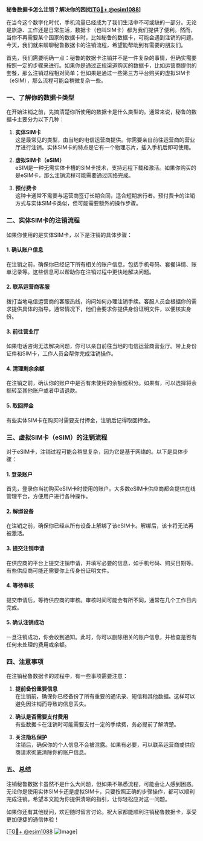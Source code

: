 **秘鲁数据卡怎么注销？解决你的困扰[[TG💪+ @esim1088](https://t.me/s/esim1088)]**

在当今这个数字化时代，手机流量已经成为了我们生活中不可或缺的一部分。无论是旅游、工作还是日常生活，数据卡（也叫SIM卡）都为我们提供了便利。然而，当你不再需要某个国家的数据卡时，比如秘鲁的数据卡，可能会遇到注销的问题。今天，我们就来聊聊秘鲁数据卡的注销流程，希望能帮助到有需要的朋友们。

首先，我们需要明确一点：秘鲁的数据卡注销并不是一件复杂的事情，但确实需要按照一定的步骤来进行。如果你是通过正规渠道购买的数据卡，比如运营商提供的套餐，那么注销过程相对简单；但如果是通过一些第三方平台购买的虚拟SIM卡（eSIM），那么流程可能会稍微复杂一些。

### **一、了解你的数据卡类型**

在开始注销之前，先搞清楚你所使用的数据卡是什么类型的。通常来说，秘鲁的数据卡主要分为以下几种：

1. **实体SIM卡**  
   这是最常见的类型，由当地的电信运营商提供。你需要亲自前往运营商的营业厅进行注销。实体SIM卡的特点是它有一个物理芯片，插入手机后即可使用。

2. **虚拟SIM卡（eSIM）**  
   eSIM是一种无需实体卡槽的SIM卡技术，支持远程下载和激活。如果你购买的是eSIM卡，那么注销流程可能需要通过网络完成。

3. **预付费卡**  
   这种卡通常不需要与运营商签订长期合同，适合短期旅行者。预付费卡的注销方式与实体SIM卡类似，但可能需要额外的操作步骤。

### **二、实体SIM卡的注销流程**

如果你使用的是实体SIM卡，以下是注销的具体步骤：

#### **1. 确认账户信息**
在注销之前，确保你已经记下所有相关的账户信息，包括手机号码、套餐详情、账单记录等。这些信息可以帮助你在注销过程中更快地解决问题。

#### **2. 联系运营商客服**
拨打当地电信运营商的客服热线，询问如何办理注销手续。客服人员会根据你的需求提供具体的指导。通常情况下，他们会要求你提供身份证明文件，以便核实身份。

#### **3. 前往营业厅**
如果电话咨询无法解决问题，你可以亲自前往当地的电信运营商营业厅。带上身份证件和SIM卡，工作人员会帮你完成注销操作。

#### **4. 清理剩余余额**
在注销之前，确认你的账户中是否有未使用的余额或积分。如果有，可以选择将余额转至其他账户或者申请退款。

#### **5. 取回押金**
有些实体SIM卡在购买时需要支付押金，注销后记得取回押金。

### **三、虚拟SIM卡（eSIM）的注销流程**

对于eSIM卡，注销过程可能会稍显复杂，因为它是基于网络的。以下是具体步骤：

#### **1. 登录账户**
首先，登录你当初购买eSIM卡时使用的账户。大多数eSIM卡供应商都会提供在线管理平台，方便用户进行各种操作。

#### **2. 解绑设备**
在注销之前，确保你已经从所有设备上解绑了该eSIM卡。解绑后，该卡将无法再被激活。

#### **3. 提交注销申请**
在供应商的平台上提交注销申请，并填写必要的信息，如手机号码、购买日期等。有些供应商可能还需要你上传身份证明文件。

#### **4. 等待审核**
提交申请后，等待供应商的审核。审核时间可能会有所不同，通常在几个工作日内完成。

#### **5. 确认注销成功**
一旦注销成功，你会收到通知。此时，你可以删除相关的账户信息，并检查是否有任何未处理的费用或余额。

### **四、注意事项**

在注销秘鲁数据卡的过程中，有一些事项需要注意：

1. **提前备份重要信息**  
   在注销前，确保你已经备份了所有重要的通讯录、短信和其他数据。这样可以避免因注销而导致的信息丢失。

2. **确认是否需要支付费用**  
   有些数据卡在注销时可能需要支付一定的手续费，务必提前了解清楚。

3. **关注隐私保护**  
   注销后，确保你的个人信息不会被泄露。如果有必要，可以联系运营商或供应商请求彻底清除你的账户信息。

### **五、总结**

注销秘鲁数据卡虽然不是什么大问题，但如果不熟悉流程，可能会让人感到困惑。无论你是使用实体SIM卡还是虚拟SIM卡，只要按照正确的步骤操作，都可以顺利完成注销。希望本文能为你提供清晰的指引，让你轻松应对这一问题。

如果你还有其他疑问，欢迎随时留言讨论。祝大家都能顺利注销秘鲁数据卡，享受更加便捷的通信体验！

[[TG💪+ @esim1088](https://t.me/s/esim1088) ![Image](https://i.postimg.cc/4NQfJmqS/Snipaste-2025-05-13-00-14-12.png)]
